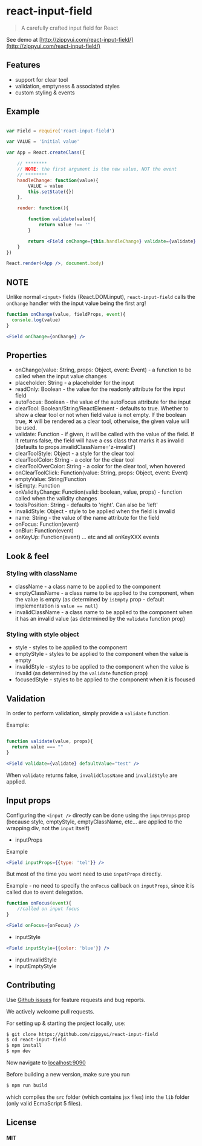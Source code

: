 react-input-field
=================

> A carefully crafted input field for React

See demo at [http://zippyui.com/react-input-field/](http://zippyui.com/react-input-field/)

## Features

 * support for clear tool
 * validation, emptyness & associated styles
 * custom styling & events

## Example

```jsx

var Field = require('react-input-field')

var VALUE = 'initial value'

var App = React.createClass({

    // ********
    // NOTE: the first argument is the new value, NOT the event
    // ********
    handleChange: function(value){
        VALUE = value
        this.setState({})
    },

    render: function(){

        function validate(value){
            return value !== ''
        }

        return <Field onChange={this.handleChange} validate={validate} />
    }
})

React.render(<App />, document.body)
```

## NOTE

Unlike normal `<input>` fields (React.DOM.input), `react-input-field` calls the `onChange` handler with the input value being the first arg!

```jsx
function onChange(value, fieldProps, event){
  console.log(value)
}

<Field onChange={onChange} />
```

## Properties

 * onChange(value: String, props: Object, event: Event) - a function to be called when the input value changes
 * placeholder: String - a placeholder for the input
 * readOnly: Boolean - the value for the readonly attribute for the input field
 * autoFocus: Boolean - the value of the autoFocus attribute for the input
 * clearTool: Boolean/String/ReactElement - defaults to true. Whether to show a clear tool or not when field value is not empty. If the boolean true, ✖ will be rendered as a clear tool, otherwise, the given value will be used.
 * validate: Function - if given, it will be called with the value of the field. If it returns false, the field will have a css class that marks it as invalid (defaults to props.invalidClassName='z-invalid')
  * clearToolStyle: Object - a style for the clear tool
  * clearToolColor: String - a color for the clear tool
  * clearToolOverColor: String - a color for the clear tool, when hovered
  * onClearToolClick: Function(value: String, props: Object, event: Event)
  * emptyValue: String/Function
  * isEmpty: Function
  * onValidityChange: Function(valid: boolean, value, props) - function called when the validity changes
  * toolsPosition: String - defaults to 'right'. Can also be 'left'
  * invalidStyle: Object  - style to be applied when the field is invalid
  * name: String - the value of the name attribute for the field
  * onFocus: Function(event)
  * onBlur: Function(event)
  * onKeyUp: Function(event) ... etc and all onKeyXXX events

## Look & feel

### Styling with className

 * className - a class name to be applied to the component
 * emptyClassName - a class name to be applied to the component, when the value is empty (as determined by `isEmpty` prop - default implementation is `value == null`)
 * invalidClassName - a class name to be applied to the component when it has an invalid value (as determined by the `validate` function prop)

### Styling with style object

* style - styles to be applied to the component
* emptyStyle - styles to be applied to the component when the value is empty
* invalidStyle - styles to be applied to the component when the value is invalid (as determined by the `validate` function prop)
* focusedStyle - styles to be applied to the component when it is focused

## Validation

In order to perform validation, simply provide a `validate` function.

Example:

```jsx

function validate(value, props){
  return value === ""
}

<Field validate={validate} defaultValue="test" />
```

When `validate` returns false, `invalidClassName` and `invalidStyle` are applied.

## Input props

Configuring the `<input />` directly can be done using the `inputProps` prop (because style, emptyStyle, emptyClassName, etc... are applied to the wrapping div, not the `input` itself)

 * inputProps

Example

```jsx
<Field inputProps={{type: 'tel'}} />
```

But most of the time you wont need to use `inputProps` directly.

Example - no need to specify the `onFocus` callback on `inputProps`, since it is called due to event delegation.

```jsx
function onFocus(event){
    //called on input focus
}

<Field onFocus={onFocus} />
```
 * inputStyle

 ```jsx
 <Field inputStyle={{color: 'blue'}} />
 ```

 * inputInvalidStyle
 * inputEmptyStyle

## Contributing

Use [Github issues](https://github.com/zippyui/react-input-field/issues) for feature requests and bug reports.

We actively welcome pull requests.

For setting up & starting the project locally, use:

```sh
$ git clone https://github.com/zippyui/react-input-field
$ cd react-input-field
$ npm install
$ npm dev
```

Now navigate to [localhost:9090](http://localhost:9090/)

Before building a new version, make sure you run

```sh
$ npm run build
```
which compiles the `src` folder (which contains jsx files) into the `lib` folder (only valid EcmaScript 5 files).

## License

#### MIT
